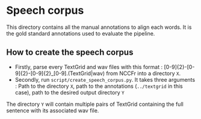 # Speech corpus

This directory contains all the manual annotations to align each words. It is the gold standard annotations used to evaluate the pipeline.

## How to create the speech corpus

- Firstly, parse every TextGrid and wav files with this format : [0-9]{2}-[0-9]{2}-[0-9]{2}_[0-9]\.(TextGrid|wav) from NCCFr into a directory `X`.
- Secondly, run `script/create_speech_corpus.py`. It takes three arguments : Path to the directory `X`, path to the annotations (`../textgrid` in this case), path to the desired output directory `Y`

The directory `Y` will contain multiple pairs of TextGrid containing the full sentence with its associated wav file.